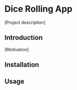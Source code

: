 # Dice Rolling App

[Project description]

## Introduction

[Motivation]

## Installation

## Usage
